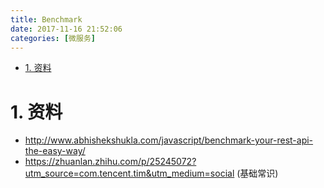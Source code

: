 ```yaml
---
title: Benchmark
date: 2017-11-16 21:52:06
categories: [微服务]
---
```


<!-- TOC -->

- [1. 资料](#1-资料)

<!-- /TOC -->

<a id="markdown-1-资料" name="1-资料"></a>
# 1. 资料

* http://www.abhishekshukla.com/javascript/benchmark-your-rest-api-the-easy-way/
* https://zhuanlan.zhihu.com/p/25245072?utm_source=com.tencent.tim&utm_medium=social (基础常识)